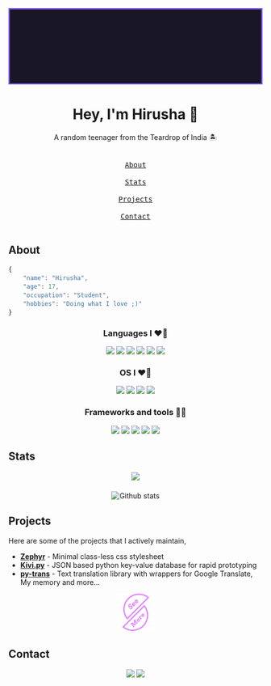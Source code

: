 <!-- Main image -->
<p align="center">
    <img src="data/hirusha.gif" alt="Hirusha">
</p>


<!-- Header & Description -->
<h1 align="center">
    Hey, I'm Hirusha 👋
</h1>
<p align="center">A random teenager from the Teardrop of India 🏝️</p>


<!-- Nav buttons -->
<p align="center">
    <kbd> <br> <a href="#about">About</a> <br> </kbd>
    <kbd> <br> <a href="#stats">Stats</a> <br> </kbd>
    <kbd> <br> <a href="#projects">Projects</a> <br> </kbd>
    <kbd> <br> <a href="#contact">Contact</a> <br> </kbd>
</p>


<!-- About section -->

## About

```js
{
    "name": "Hirusha",
    "age": 17,
    "occupation": "Student",
    "hobbies": "Doing what I love ;)"
}
```

<h3 align="center">Languages I ❤️‍🔥</h3>
<p align="center">
    <img src="https://img.shields.io/badge/Python-14354C?style=for-the-badge&logo=python&logoColor=white" />
    <img src="https://img.shields.io/badge/JavaScript-323330?style=for-the-badge&logo=javascript&logoColor=F0DB4F" />
    <img src="https://img.shields.io/badge/Dart-152030?style=for-the-badge&logo=dart&logoColor=32A4C6" />
    <img src="https://img.shields.io/badge/Bash-282a36.svg?style=for-the-badge&logo=gnubash&logoColor=white" />
    <img src="https://img.shields.io/badge/HTML5-E34F26?style=for-the-badge&logo=html5&logoColor=white" />
    <img src="https://img.shields.io/badge/CSS3-1572B6?style=for-the-badge&logo=css3&logoColor=white" />
</p>

<h3 align="center">OS I ❤️‍🔥</h3>
<p align="center">
    <img src="https://img.shields.io/badge/Arch_Linux-1793D1?style=for-the-badge&logo=arch-linux&logoColor=white" />
    <img src="https://img.shields.io/badge/Zorin-0078D6?style=for-the-badge&logo=zorin&logoColor=white" />
    <img src="https://img.shields.io/badge/Android-3DDC84?style=for-the-badge&logo=android&logoColor=white" />
    <img src="https://img.shields.io/badge/Windows-00a2ed?style=for-the-badge&logo=windows&logoColor=white" />
</p>

<h3 align="center">Frameworks and tools 👨‍🔬</h3>
<p align="center">
    <img src="https://img.shields.io/badge/FastAPI-009485?style=for-the-badge&logo=fastapi&logoColor=white" />
    <img src="https://img.shields.io/badge/Svelte-F66B0E?style=for-the-badge&logo=svelte&logoColor=white" />
    <img src="https://img.shields.io/badge/Nuxt-001E26?style=for-the-badge&logo=nuxt.js&logoColor=white" />
    <img src="https://img.shields.io/badge/Git-f14e32?style=for-the-badge&logo=git&logoColor=white" />
    <img src="https://img.shields.io/badge/Docker-0db7ed?style=for-the-badge&logo=docker&logoColor=white" />
</p>


<!-- Stats section -->
## Stats

<h4 align="center">
  <img src="https://komarev.com/ghpvc/?username=Itz-fork&style=for-the-badge&color=E384FF">
</h4>

<p align="center">
  <img src="https://github-readme-stats.vercel.app/api?username=Itz-fork&show_icons=true&theme=tokyonight" alt="Github stats"></img>
</p>


<!-- Projects section -->
## Projects
Here are some of the projects that I actively maintain,

- [**Zephyr**](https://github.com/Itz-fork/Zephyr) - Minimal class-less css stylesheet
- [**Kivi.py**](https://github.com/Itz-fork/Kivi.py) - JSON based python key-value database for rapid prototyping
- [**py-trans**](https://github.com/Itz-fork/py-trans) - Text translation library with wrappers for Google Translate, My memory and more...

<p align="center">
    <a href="https://github.com/Itz-fork?tab=repositories&q=&type=&language=&sort=stargazers">
        <img src="data/see-more.png" width="75" height="auto">
    </a>
</p>


<!-- Contact section -->
## Contact

<p align="center">
  <a href="https://t.me/Bruh_0x"><img src="https://img.shields.io/badge/Telegram-8FBDD3?style=for-the-badge&logo=telegram&logoColor=white"></a>
  <a href="mailto:git.itzfork@gmail.com"><img src="https://img.shields.io/badge/Gmail-CC704B?style=for-the-badge&logo=gmail&logoColor=white"></a>
</p>
